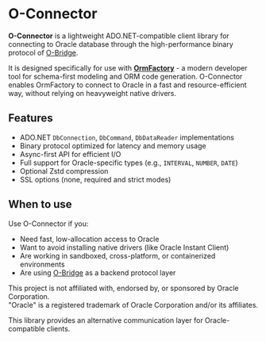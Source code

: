 # O-Connector

**O-Connector** is a lightweight ADO.NET-compatible client library for connecting to Oracle database through the high-performance binary protocol of [O-Bridge](https://github.com/OrmFactory/o-bridge).

It is designed specifically for use with **[OrmFactory](https://ormfactory.com)** - a modern developer tool for schema-first modeling and ORM code generation.
O-Connector enables OrmFactory to connect to Oracle in a fast and resource-efficient way, without relying on heavyweight native drivers.
## Features

- ADO.NET `DbConnection`, `DbCommand`, `DbDataReader` implementations
- Binary protocol optimized for latency and memory usage
- Async-first API for efficient I/O
- Full support for Oracle-specific types (e.g., `INTERVAL`, `NUMBER`, `DATE`)
- Optional Zstd compression
- SSL options (none, required and strict modes)

## When to use

Use O-Connector if you:

- Need fast, low-allocation access to Oracle
- Want to avoid installing native drivers (like Oracle Instant Client)
- Are working in sandboxed, cross-platform, or containerized environments
- Are using [O-Bridge](https://github.com/OrmFactory/o-bridge) as a backend protocol layer


This project is not affiliated with, endorsed by, or sponsored by Oracle Corporation.  
"Oracle" is a registered trademark of Oracle Corporation and/or its affiliates.

This library provides an alternative communication layer for Oracle-compatible clients.
